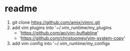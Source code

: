 # readme
1. git clone https://github.com/amix/vimrc.git
2. add vim plugins into '~/.vim_runtime/my_plugins
   - 'https://github.com/ap/vim-buftabline'
   - 'https://github.com/christoomey/vim-system-copy'
4. add vim config into '~/.vim_runtime/my_configs
